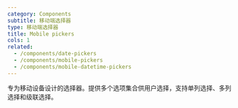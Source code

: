 ```yaml
---
category: Components
subtitle: 移动端选择器
type: 移动端选择器
title: Mobile pickers
cols: 1
related:
  - /components/date-pickers
  - /components/mobile-pickers
  - /components/mobile-datetime-pickers
---
```


专为移动设备设计的选择器。提供多个选项集合供用户选择，支持单列选择、多列选择和级联选择。
